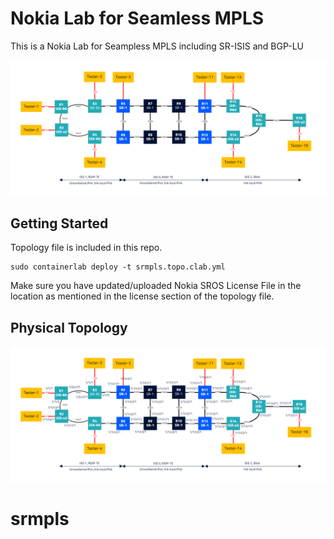 # Nokia Lab for Seamless MPLS
This is a Nokia Lab for Seampless MPLS including SR-ISIS and BGP-LU

![](Topology.png)

## Getting Started

Topology file is included in this repo.

```
sudo containerlab deploy -t srmpls.topo.clab.yml
```

Make sure you have updated/uploaded Nokia SROS License File in the location as mentioned in the license section of the topology file.

## Physical Topology 

![](detailed_topology.png)
# srmpls
